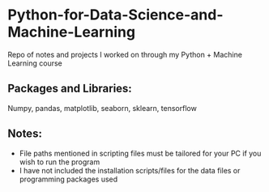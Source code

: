 # Python-for-Data-Science-and-Machine-Learning
Repo of notes and projects I worked on through my Python + Machine Learning course

## Packages and Libraries:
Numpy, pandas, matplotlib, seaborn, sklearn, tensorflow

## Notes:
- File paths mentioned in scripting files must be tailored for your PC if you wish to run the program
- I have not included the installation scripts/files for the data files or programming packages used
